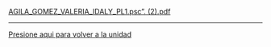 
[AGILA_GOMEZ_VALERIA_IDALY_PL1.psc”. (2).pdf](https://github.com/user-attachments/files/23247175/AGILA_GOMEZ_VALERIA_IDALY_PL1.psc.2.pdf)

--------------------------
[Presione aqui para volver a la unidad](Unidad1.md)
